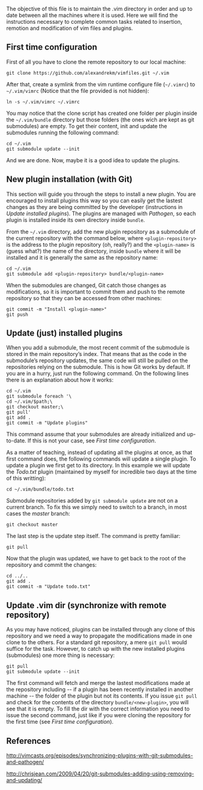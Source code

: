 The objective of this file is to maintain the .vim directory in order and up to
date between all the machines where it is used. Here we will find the
instructions necessary to complete common tasks related to insertion, remotion
and modification of vim files and plugins.

## First time configuration

First of all you have to clone the remote repository to our local machine:

    git clone https://github.com/alexandrekm/vimfiles.git ~/.vim

After that, create a symlink from the vim runtime configure file (`~/.vimrc`)
to `~/.vim/vimrc` (Notice that the file provided is not hidden):

    ln -s ~/.vim/vimrc ~/.vimrc

You may notice that the clone script has created one folder per plugin inside
the `~/.vim/bundle` directory but those folders (the ones wich are kept as git
submodules) are empty. To get their content, init and update the submodules
running the following command:

    cd ~/.vim
    git submodule update --init

And we are done. Now, maybe it is a good idea to update the plugins.

## New plugin installation (with Git)

This section will guide you through the steps to install a new plugin. You are
encouraged to install plugins this way so you can easily get the lastest
changes as they are being committed by the developer (instructions in *Update
installed plugins*). The plugins are managed with *Pathogen*, so each plugin is
installed inside its own directory inside `bundle`.

From the `~/.vim` directory, add the new plugin repository as a submodule of
the current repository with the command below, where `<plugin-repository>` is
the address to the plugin repository (oh, really?) and the `<plugin-name>` is
(guess what?) the name of the directory, inside `bundle` where it will be
installed and it is generally the same as the repository name:

    cd ~/.vim
    git submodule add <plugin-repository> bundle/<plugin-name>

When the submodules are changed, Git catch those changes as modifications, so
it is important to commit them and push to the remote repository so that they
can be accessed from other machines:

    git commit -m "Install <plugin-name>"
    git push

## Update (just) installed plugins

When you add a submodule, the most recent commit of the submodule is stored in
the main repository’s index. That means that as the code in the submodule’s
repository updates, the same code will still be pulled on the repositories
relying on the submodule. This is how Git works by default. If you are in a
hurry, just run the following command. On the following lines there is an
explanation about how it works:

    cd ~/.vim
    git submodule foreach '\
    cd ~/.vim/$path;\
    git checkout master;\
    git pull'
    git add .
    git commit -m "Update plugins"

This command assume that your submodules are already initialized and
up-to-date. If this is not your case, see *First time configuration*.

As a matter of teaching, instead of updating all the plugins at once, as that
first command does, the following commands will update a single plugin. To
update a plugin we first get to its directory. In this example we will update
the *Todo.txt* plugin (maintained by myself for incredible two days at the time
of this writting):

    cd ~/.vim/bundle/todo.txt

Submodule repositories added by `git submodule update` are not on a current
branch. To fix this we simply need to switch to a branch, in most cases the
*master* branch:

    git checkout master

The last step is the update step itself. The command is pretty familiar:

    git pull

Now that the plugin was updated, we have to get back to the root of the
repository and commit the changes:

    cd ../..
    git add .
    git commit -m "Update todo.txt"

## Update .vim dir (synchronize with remote repository)

As you may have noticed, plugins can be installed through any clone of this
repository and we need a way to propagate the modifications made in one clone
to the others. For a standard git repository, a mere `git pull` would suffice
for the task. However, to catch up with the new installed plugins (submodules)
one more thing is necessary:

    git pull
    git submodule update --init

The first command will fetch and merge the lastest modifications made at the
repository including -- if a plugin has been recently installed in another
machine -- the folder of the plugin but not its contents. If you issue `git
pull` and check for the contents of the directory `bundle/<new-plugin>`, you
will see that it is empty. To fill the dir with the correct information you
need to issue the second command, just like if you were cloning the repository
for the first time (see *First time configuration*).

## References

<http://vimcasts.org/episodes/synchronizing-plugins-with-git-submodules-and-pathogen/>

<http://chrisjean.com/2009/04/20/git-submodules-adding-using-removing-and-updating/>
